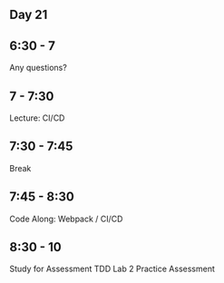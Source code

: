 ## Day 21

## 6:30 - 7

Any questions?

## 7 - 7:30

Lecture: CI/CD

## 7:30 - 7:45

Break

## 7:45 - 8:30

Code Along: Webpack / CI/CD

## 8:30 - 10

Study for Assessment 
TDD Lab 2 
Practice Assessment 